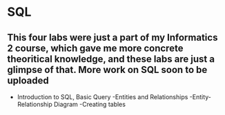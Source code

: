 # SQL
## This four labs were just a part of my Informatics 2 course, which gave me more concrete theoritical knowledge, and these labs are just a glimpse of that. More work on SQL soon to be uploaded

* Introduction to SQL, Basic Query 
-Entities and Relationships
-Entity-Relationship Diagram
-Creating tables
